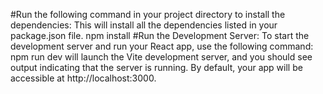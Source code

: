 #Run the following command in your project directory to install the dependencies:
This will install all the dependencies listed in your package.json file.
npm install
#Run the Development Server: To start the development server and run your React app, use the following command:
npm run dev
will launch the Vite development server, and you should see output indicating that the server is running. By default, your app will be accessible at http://localhost:3000.
